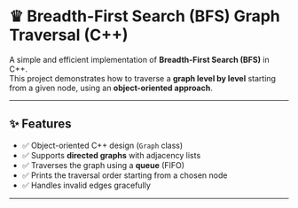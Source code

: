 # ♛ Breadth-First Search (BFS) Graph Traversal (C++)

A simple and efficient implementation of **Breadth-First Search (BFS)** in C++.  
This project demonstrates how to traverse a **graph level by level** starting from a given node, using an **object-oriented approach**.

---

## ✨ Features

- ✅ Object-oriented C++ design (`Graph` class)  
- ✅ Supports **directed graphs** with adjacency lists  
- ✅ Traverses the graph using a **queue** (FIFO)  
- ✅ Prints the traversal order starting from a chosen node  
- ✅ Handles invalid edges gracefully  

---
